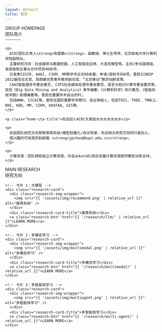 ```yaml
---
layout: default
title: 首页
---
```


<div class="home-header-block">
  <div class="en-title">GROUP HOMEPAGE</div>
  <div class="cn-title">团队简介</div>
  <div class="divider">--------</div>
</div>

<div class="home-body-centered">
  <div class="home-text-centered">

    <p>
      ACDC团队负责人<strong>陈晋鹏</strong>，副教授，博士生导师，北京邮电大学计算机学院副院长。
      主要研究方向：社会媒体与数据挖掘、人工智能及应用、大语言模型等。主持/参与国家级、省部级和企事业合作项目40余项，
      已发表SIGIR, AAAI, CIKM, MM等学术论文80余篇，申请/授权专利8项。曾获ICONIP 2022最佳论文奖、周炯槃优秀青年教师励志奖、“北京移动”教学创新奖等。
      CAAI智能服务专委会委员, CIPS社会媒体处理专委会委员、语言与知识计算专委会委员等，担任《Big Data Mining and Analytics》青年编委、《计算机科学》执行委员、《智能系统学报》助理编委等。曾担任重要学术会议的PC，
      包括WWW, IJCAI等，曾担任国际重要学术期刊、会议审稿人，包括TOIS, TKDE, TNNLS, DKE, KDD, MM, CIKM, DASFAA, GIS等。
    </p>

    <p class="home-cta-title">欢迎加入ACDC大家庭水水水水水水水</p>

    <p>
      目前团队研究方向聚焦推荐系统/模型轻量化/自动驾驶，欢迎相关研究方向同行者加入，
      感兴趣的可发简历到邮箱 <strong>jpchen@bupt.edu.cn</strong>。
    </p>

    <p>
      计算资源：团队拥有独立计算资源，并且从AutoDL购买足量计算资源提供模型训练支持。
    </p>

  </div>
</div>

<section class="research-section">

  <div class="research-header">
    <div class="research-header-en">MAIN RESEARCH</div>
    <div class="research-header-cn">研究方向</div>
    <div class="research-header-divider">
      <span class="line"></span>
    </div>
  </div>

  <div class="research-grid">

    <!-- 卡片 1：大模型 -->
    <div class="research-card">
      <div class="research-img-wrapper">
        <img src="{{ '/assets/img/recommend.png' | relative_url }}" alt="推荐系统" />
      </div>
      <div class="research-card-title">推荐系统</div>
      <a class="research-btn" href="{{ '/research/llm/' | relative_url }}">LEARN MORE</a>
    </div>

    <!-- 卡片 2：多模态学习 -->
    <div class="research-card">
      <div class="research-img-wrapper">
        <img src="{{ '/assets/img/multimodal.png' | relative_url }}" alt="多模态学习" />
      </div>
      <div class="research-card-title">多模态学习</div>
      <a class="research-btn" href="{{ '/research/multimodal/' | relative_url }}">LEARN MORE</a>
    </div>

    <!-- 卡片 3：多智能体学习 -->
    <div class="research-card">
      <div class="research-img-wrapper">
        <img src="{{ '/assets/img/multiagent.png' | relative_url }}" alt="多智能体学习" />
      </div>
      <div class="research-card-title">多智能体学习</div>
      <a class="research-btn" href="{{ '/research/multi-agent/' | relative_url }}">LEARN MORE</a>
    </div>

  </div>
</section>

